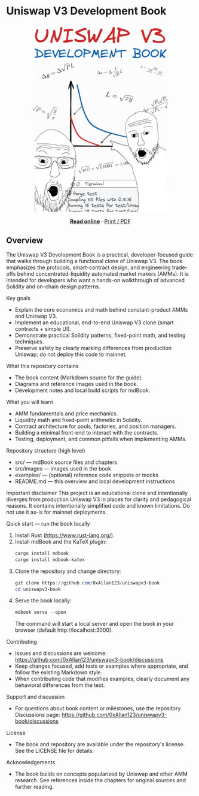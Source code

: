 # Uniswap V3 Development Book

<p align="center">
  <img src="/src/images/cover.png" alt="Uniswap V3 Development Book cover" width="360"/>
</p>

<p align="center">
  <strong><a href="https://uniswapv3book.com/">Read online</a></strong> ·
  <a href="https://uniswapv3book.com/print.html">Print / PDF</a>
</p>

Overview
--------
The Uniswap V3 Development Book is a practical, developer-focused guide that walks through building a functional clone of Uniswap V3. The book emphasizes the protocols, smart-contract design, and engineering trade-offs behind concentrated-liquidity automated market makers (AMMs). It is intended for developers who want a hands-on walkthrough of advanced Solidity and on-chain design patterns.

Key goals
- Explain the core economics and math behind constant-product AMMs and Uniswap V3.
- Implement an educational, end-to-end Uniswap V3 clone (smart contracts + simple UI).
- Demonstrate practical Solidity patterns, fixed-point math, and testing techniques.
- Preserve safety by clearly marking differences from production Uniswap; do not deploy this code to mainnet.

What this repository contains
- The book content (Markdown source for the guide).
- Diagrams and reference images used in the book.
- Development notes and local build scripts for mdBook.

What you will learn
- AMM fundamentals and price mechanics.
- Liquidity math and fixed-point arithmetic in Solidity.
- Contract architecture for pools, factories, and position managers.
- Building a minimal front-end to interact with the contracts.
- Testing, deployment, and common pitfalls when implementing AMMs.

Repository structure (high level)
- src/           — mdBook source files and chapters
- src/images     — images used in the book
- examples/      — (optional) reference code snippets or mocks
- README.md      — this overview and local development instructions

Important disclaimer
This project is an educational clone and intentionally diverges from production Uniswap V3 in places for clarity and pedagogical reasons. It contains intentionally simplified code and known limitations. Do not use it as-is for mainnet deployments.

Quick start — run the book locally
1. Install Rust (https://www.rust-lang.org/).
2. Install mdBook and the KaTeX plugin:
   ```powershell
   cargo install mdbook
   cargo install mdbook-katex
   ```
3. Clone the repository and change directory:
   ```powershell
   git clone https://github.com/0xAllan123/uniswapv3-book
   cd uniswapv3-book
   ```
4. Serve the book locally:
   ```powershell
   mdbook serve --open
   ```
   The command will start a local server and open the book in your browser (default http://localhost:3000).

Contributing
- Issues and discussions are welcome: https://github.com/0xAllan123/uniswapv3-book/discussions
- Keep changes focused, add tests or examples where appropriate, and follow the existing Markdown style.
- When contributing code that modifies examples, clearly document any behavioral differences from the text.

Support and discussion
- For questions about book content or milestones, use the repository Discussions page:
  https://github.com/0xAllan123/uniswapv3-book/discussions

License
- The book and repository are available under the repository's license. See the LICENSE file for details.

Acknowledgements
- The book builds on concepts popularized by Uniswap and other AMM research. See references inside the chapters for original sources and further reading.